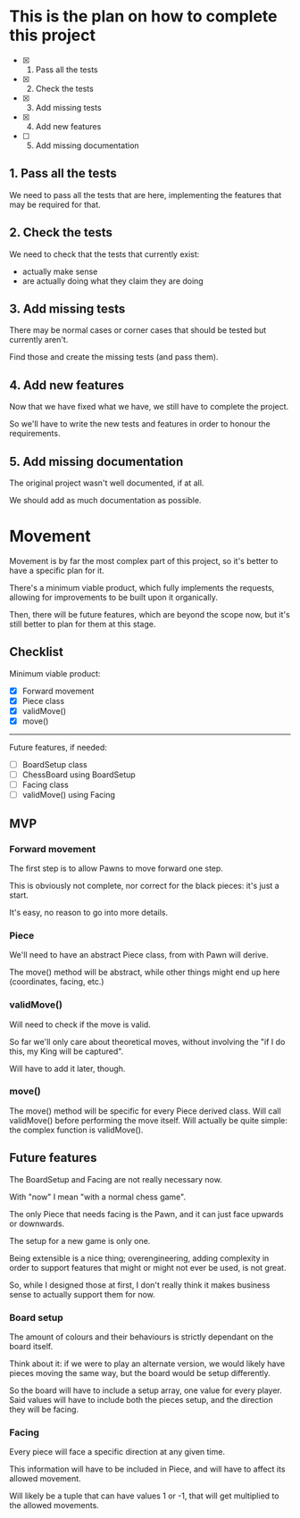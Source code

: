 # This is the plan on how to complete this project

- [x] 1. Pass all the tests
- [x] 2. Check the tests
- [x] 3. Add missing tests
- [x] 4. Add new features
- [ ] 5. Add missing documentation

## 1. Pass all the tests
We need to pass all the tests that are here, implementing the features that may be required for that.

## 2. Check the tests
We need to check that the tests that currently exist:

- actually make sense
- are actually doing what they claim they are doing

## 3. Add missing tests
There may be normal cases or corner cases that should be tested but currently aren't.

Find those and create the missing tests (and pass them).

## 4. Add new features
Now that we have fixed what we have, we still have to complete the project.

So we'll have to write the new tests and features in order to honour the requirements.

## 5. Add missing documentation
The original project wasn't well documented, if at all.

We should add as much documentation as possible.

# Movement
Movement is by far the most complex part of this project, so it's better to have a specific plan for it.

There's a minimum viable product, which fully implements the requests, allowing for improvements to be built upon it organically.

Then, there will be future features, which are beyond the scope now, but it's still better to plan for them at this stage.

## Checklist

Minimum viable product:

- [x] Forward movement
- [x] Piece class
- [x] validMove()
- [x] move()

---

Future features, if needed:

- [ ] BoardSetup class
- [ ] ChessBoard using BoardSetup
- [ ] Facing class
- [ ] validMove() using Facing

## MVP

### Forward movement
The first step is to allow Pawns to move forward one step.

This is obviously not complete, nor correct for the black pieces: it's just a start.

It's easy, no reason to go into more details.

### Piece
We'll need to have an abstract Piece class, from with Pawn will derive.

The move() method will be abstract, while other things might end up here (coordinates, facing, etc.)

### validMove()
Will need to check if the move is valid.

So far we'll only care about theoretical moves, without involving the "if I do this, my King will be captured".

Will have to add it later, though.

### move()
The move() method will be specific for every Piece derived class. Will call validMove() before performing the move itself.
Will actually be quite simple: the complex function is validMove().

## Future features

The BoardSetup and Facing are not really necessary now.

With "now" I mean "with a normal chess game".

The only Piece that needs facing is the Pawn, and it can just face upwards or downwards.

The setup for a new game is only one.

Being extensible is a nice thing; overengineering, adding complexity in order to support features that might or might not ever be used, is not great.

So, while I designed those at first, I don't really think it makes business sense to actually support them for now.

### Board setup
The amount of colours and their behaviours is strictly dependant on the board itself.

Think about it: if we were to play an alternate version, we would likely have pieces moving the same way, but the board would be setup differently.

So the board will have to include a setup array, one value for every player. Said values will have to include both the pieces setup, and the direction they will be facing.

### Facing
Every piece will face a specific direction at any given time.

This information will have to be included in Piece, and will have to affect its allowed movement.

Will likely be a tuple that can have values 1 or -1, that will get multiplied to the allowed movements.
